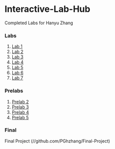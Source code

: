 # Interactive-Lab-Hub

Completed Labs for Hanyu Zhang


### Labs

1. [Lab 1](//github.com/PGhzhang/idd-fa18-lab1)
2. [Lab 2](//github.com/PGhzhang/idd-fa18-lab2)
3. [Lab 3](//github.com/PGhzhang/IDD-Fa18-Lab3)
4. [Lab 4](//github.com/PGhzhang/IDD-Fa18-Lab4)
5. [Lab 5](//github.com/PGhzhang/IDD-Fa18-Lab5)
6. [Lab 6](//github.com/PGhzhang/IDD-Fa18-Lab6)
7. [Lab 7](//github.com/PGhzhang/IDD-Fa18-Lab7)


### Prelabs
1. [Prelab 2](//github.com/PGhzhang/Interactive-Lab-Hub/tree/master/PreLabs/PreLab2)
2. [Prelab 3](//github.com/PGhzhang/Interactive-Lab-Hub/tree/master/PreLabs/PreLab3)
3. [Prelab 4](//github.com/PGhzhang/Interactive-Lab-Hub/tree/master/PreLabs/PreLab4)
4. [Prelab 5](//github.com/PGhzhang/Interactive-Lab-Hub/tree/master/PreLabs/PreLab5)


### Final
Final Project (//github.com/PGhzhang/Final-Project)
